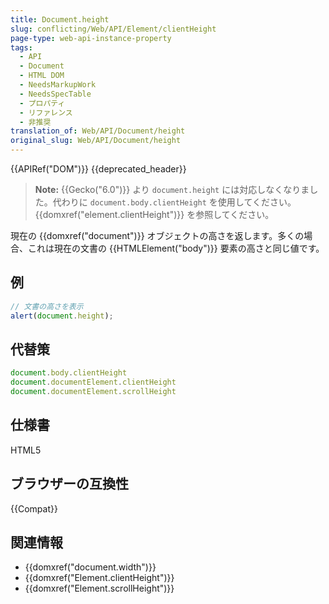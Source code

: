 ```yaml
---
title: Document.height
slug: conflicting/Web/API/Element/clientHeight
page-type: web-api-instance-property
tags:
  - API
  - Document
  - HTML DOM
  - NeedsMarkupWork
  - NeedsSpecTable
  - プロパティ
  - リファレンス
  - 非推奨
translation_of: Web/API/Document/height
original_slug: Web/API/Document/height
---
```

{{APIRef("DOM")}} {{deprecated_header}}

> **Note:** {{Gecko("6.0")}} より `document.height` には対応しなくなりました。代わりに `document.body.clientHeight` を使用してください。 {{domxref("element.clientHeight")}} を参照してください。

現在の {{domxref("document")}} オブジェクトの高さを返します。多くの場合、これは現在の文書の {{HTMLElement("body")}} 要素の高さと同じ値です。

## 例

```js
// 文書の高さを表示
alert(document.height);
```

## 代替策

```js
document.body.clientHeight
document.documentElement.clientHeight
document.documentElement.scrollHeight
```

## 仕様書

HTML5

## ブラウザーの互換性

{{Compat}}

## 関連情報

- {{domxref("document.width")}}
- {{domxref("Element.clientHeight")}}
- {{domxref("Element.scrollHeight")}}
